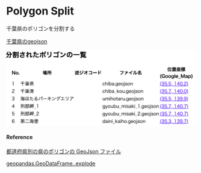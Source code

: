 Polygon Split
===============


千葉県のポリゴンを分割する

[千葉県のgeojson](https://github.com/ohwada/World_Countries/blob/main/geojson/japan_prefectures/geojson/chiba.geojson)

![split_log](https://github.com/ohwada/World_Countries/blob/main/geoPandas/polygon_explode/chiba/polygon_split/screenshots/split_log.png)

#### Reference

[都道府県別の県のポリゴンの GeoJson ファイル](https://github.com/ohwada/World_Countries/tree/main/geojson/japan_prefectures)

[geopandas.GeoDataFrame..explode](https://geopandas.org/en/stable/docs/reference/api/geopandas.GeoDataFrame.explode.html)
